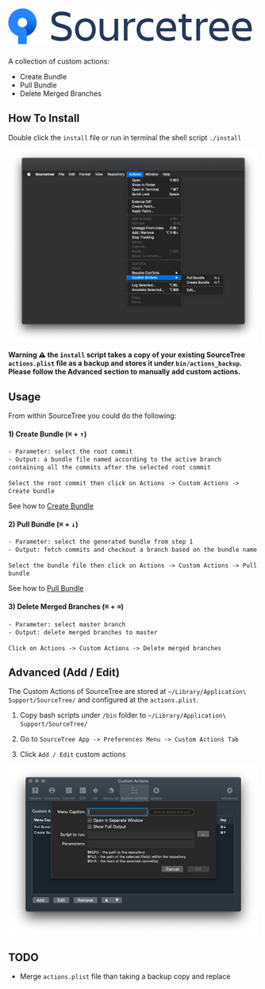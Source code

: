 # ![SourceTree Icon](/resources/sourcetree-icon.png)

A collection of custom actions:

- Create Bundle
- Pull Bundle
- Delete Merged Branches

## How To Install

Double click the `install` file or run in terminal the shell script `./install`

![Custom Actions Installed](/resources/installed-custom-actions.png)

**Warning ⚠️ the `install` script takes a copy of your existing SourceTree `actions.plist` file as a backup and stores it under `bin/actions_backup`. Please follow the Advanced section to manually add custom actions.**

## Usage

From within SourceTree you could do the following:

#### 1) Create Bundle (<kbd>⌘</kbd> + <kbd>↑</kbd>)
```
- Parameter: select the root commit
- Output: a bundle file named according to the active branch containing all the commits after the selected root commit

Select the root commit then click on Actions -> Custom Actions -> Create bundle
```
See how to [Create Bundle](/resources/create-bundle.gif)

#### 2) Pull Bundle (<kbd>⌘</kbd> + <kbd>↓</kbd>)
```
- Parameter: select the generated bundle from step 1
- Output: fetch commits and checkout a branch based on the bundle name

Select the bundle file then click on Actions -> Custom Actions -> Pull bundle
```
See how to [Pull Bundle](/resources/pull-bundle.gif)

#### 3) Delete Merged Branches (<kbd>⌘</kbd> + <kbd>⌫</kbd>)
```
- Parameter: select master branch
- Output: delete merged branches to master

Click on Actions -> Custom Actions -> Delete merged branches
```

## Advanced (Add / Edit)

The Custom Actions of SourceTree are stored at `~/Library/Application\ Support/SourceTree/` and configured at the `actions.plist`.

1) Copy bash scripts under `/bin` folder to `~/Library/Application\ Support/SourceTree/`

2) Go to `SourceTree App -> Preferences Menu -> Custom Actions Tab` 

3) Click `Add / Edit` custom actions

![Add / Edit Custom Actions](/resources/advanced-custom-actions.png)

## TODO

- Merge `actions.plist` file than taking a backup copy and replace
